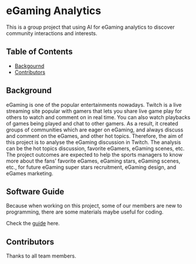 # eGaming Analytics

This is a group project that using  AI  for  eGaming  analytics  to  discover  community interactions and interests.

## Table of Contents

- [Backgournd](#background)
- [Contributors](#contributors)

## Background

eGaming is one of the popular entertainments nowadays.  Twitch is a live streaming site popular with gamers that lets you share live game play for others to watch and comment on in real time. You can also watch playbacks of games being played and chat to other gamers.  As a result, it created groups of communities which are eager on eGaming, and always discuss and comment on the eGames, and other hot topics.  Therefore, the aim of this project is to analyse the eGaming discussion in Twitch.  The analysis can be the hot topics discussion, favorite eGamers,  eGaming scenes, etc.  The project outcomes are expected to help the sports managers to know more about the fans’ favorite eGames, eGaming stars, eGaming scenes, etc., for future eGaming super stars recruitment, eGaming design, and eGames marketing.

## Software Guide

Because when working on this project, some of our members are new to programming, there are some materials maybe useful for coding.

Check the [guide](software-guide.md) here.

## Contributors

Thanks to all team members.
